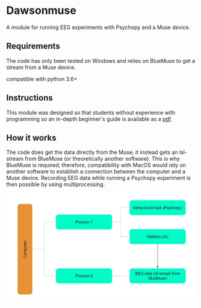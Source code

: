 
# Dawsonmuse

A module for running EEG experiments with Psychopy and a Muse device.

## Requirements

The code has only been tested on Windows and relies on BlueMuse to get a stream from a Muse device. 

compatible with python 3.6+

## Instructions

This module was designed so that students without experience with programming so an in-depth beginner's guide is available as a [pdf](https://drive.google.com/file/d/1klmqJFyxAPQZ_7WkVIpYJU1wy7ZAXSwh/view?usp=sharing).

## How it works

The code does get the data directly from the Muse, it instead gets an lsl-stream from BlueMuse (or theoretically another software). This is why BlueMuse is required; therefore, compatibility with MacOS would rely on another software to establish a connection between the computer and a Muse device. Recording EEG data while running a Psychopy experiment is then possible by using multiprocessing. 

![A diagram of how it works](diagram.jpg)